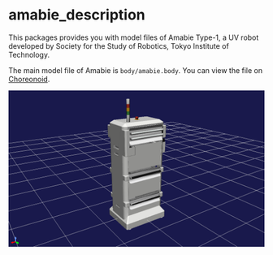 # amabie_description
This packages provides you with model files of Amabie Type-1, a UV robot developed by Society for the Study of Robotics, Tokyo Institute of Technology.

The main model file of Amabie is `body/amabie.body`. You can view the file on [Choreonoid](https://choreonoid.org/en/).

![Snapshot](snapshot.png)

